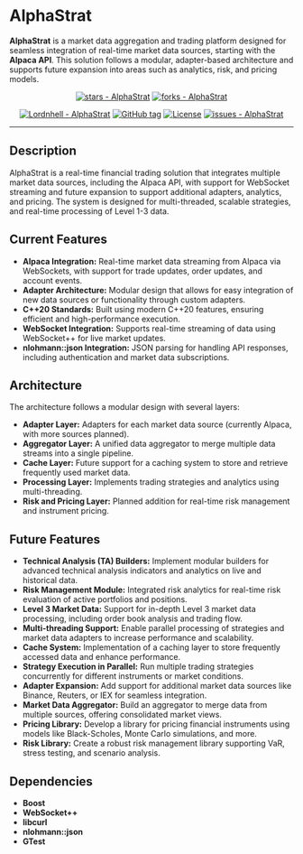 # AlphaStrat

**AlphaStrat** is a market data aggregation and trading platform designed for seamless integration of real-time market data sources, starting with the **Alpaca API**. This solution follows a modular, adapter-based architecture and supports future expansion into areas such as analytics, risk, and pricing models.

<!-- ![AlphaStrat](https://via.placeholder.com/1200x400) <!-- Replace this with a relevant image -->

<div align="center">

[![stars - AlphaStrat](https://img.shields.io/github/stars/Lordnhell/AlphaStrat?style=social)](https://github.com/Lordnhell/AlphaStrat)
[![forks - AlphaStrat](https://img.shields.io/github/forks/Lordnhell/AlphaStrat?style=social)](https://github.com/Lordnhell/AlphaStrat)

[![Lordnhell - AlphaStrat](https://img.shields.io/static/v1?label=Lordnhell&message=AlphaStrat&color=blue&logo=github)](https://github.com/Lordnhell/AlphaStrat "Go to GitHub repo")
[![GitHub tag](https://img.shields.io/github/tag/Lordnhell/AlphaStrat?include_prereleases=&sort=semver&color=blue)](https://github.com/Lordnhell/AlphaStrat/releases/)
[![License](https://img.shields.io/badge/License-MIT-blue)](#license)
[![issues - AlphaStrat](https://img.shields.io/github/issues/Lordnhell/AlphaStrat)](https://github.com/Lordnhell/AlphaStrat/issues)

</div>

---

## Description

AlphaStrat is a real-time financial trading solution that integrates multiple market data sources, including the Alpaca API, with support for WebSocket streaming and future expansion to support additional adapters, analytics, and pricing. The system is designed for multi-threaded, scalable strategies, and real-time processing of Level 1-3 data.

## Current Features

- **Alpaca Integration:** Real-time market data streaming from Alpaca via WebSockets, with support for trade updates, order updates, and account events.
- **Adapter Architecture:** Modular design that allows for easy integration of new data sources or functionality through custom adapters.
- **C++20 Standards:** Built using modern C++20 features, ensuring efficient and high-performance execution.
- **WebSocket Integration:** Supports real-time streaming of data using WebSocket++ for live market updates.
- **nlohmann::json Integration:** JSON parsing for handling API responses, including authentication and market data subscriptions.

## Architecture

The architecture follows a modular design with several layers:
- **Adapter Layer:** Adapters for each market data source (currently Alpaca, with more sources planned).
- **Aggregator Layer:** A unified data aggregator to merge multiple data streams into a single pipeline.
- **Cache Layer:** Future support for a caching system to store and retrieve frequently used market data.
- **Processing Layer:** Implements trading strategies and analytics using multi-threading.
- **Risk and Pricing Layer:** Planned addition for real-time risk management and instrument pricing.

## Future Features

- **Technical Analysis (TA) Builders:** Implement modular builders for advanced technical analysis indicators and analytics on live and historical data.
- **Risk Management Module:** Integrated risk analytics for real-time risk evaluation of active portfolios and positions.
- **Level 3 Market Data:** Support for in-depth Level 3 market data processing, including order book analysis and trading flow.
- **Multi-threading Support:** Enable parallel processing of strategies and market data adapters to increase performance and scalability.
- **Cache System:** Implementation of a caching layer to store frequently accessed data and enhance performance.
- **Strategy Execution in Parallel:** Run multiple trading strategies concurrently for different instruments or market conditions.
- **Adapter Expansion:** Add support for additional market data sources like Binance, Reuters, or IEX for seamless integration.
- **Market Data Aggregator:** Build an aggregator to merge data from multiple sources, offering consolidated market views.
- **Pricing Library:** Develop a library for pricing financial instruments using models like Black-Scholes, Monte Carlo simulations, and more.
- **Risk Library:** Create a robust risk management library supporting VaR, stress testing, and scenario analysis.

## Dependencies

- **Boost**
- **WebSocket++**
- **libcurl**
- **nlohmann::json**
- **GTest**

